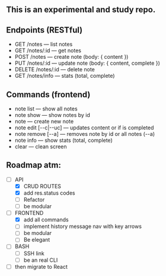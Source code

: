 ## This is an experimental and study repo. 

## Endpoints (RESTful)
- GET  /notes          — list notes
- GET  /notes/:id      — get notes
- POST /notes          — create note (body: { content })
- PUT  /notes/:id      — update note (body: { content, complete })
- DELETE /notes/:id    — delete note
- GET  /notes/info     — stats (total, complete)

## Commands (frontend)
- note list                             — show all notes
- note show <id>                        — show notes by id
- note <content>                        — create new note
- note edit <id> <content> [--c|--uc]   — updates content or if is completed
- note remove <id> [--a]                — removes note by id or all notes (--a)
- note info                             — show stats (total, complete)
- clear                                 — clean screen

## Roadmap atm:
- [ ] API
  - [x] CRUD ROUTES
  - [X] add res.status codes
  - [ ] Refactor
  - [ ] be modular
- [ ] FRONTEND
  - [x] add all commands
  - [ ] implement history message nav with key arrows
  - [ ] be modular
  - [ ] Be elegant
- [ ] BASH
  - [ ] SSH link
  - [ ] be an real CLI

- [ ] then migrate to React